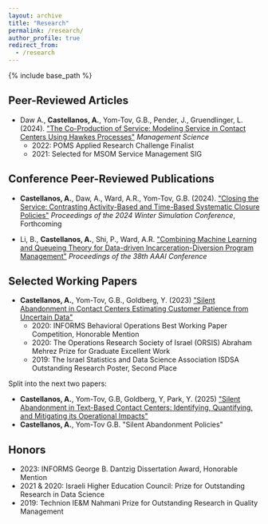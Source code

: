 ```yaml
---
layout: archive
title: "Research"
permalink: /research/
author_profile: true
redirect_from:
  - /research
---
```


{% include base_path %}


## Peer-Reviewed Articles 
* Daw A., **Castellanos, A.**, Yom-Tov, G.B., Pender, J., Gruendlinger, L. (2024). ["The Co-Production of Service: Modeling Service in Contact Centers Using Hawkes Processes"](https://pubsonline.informs.org/doi/abs/10.1287/mnsc.2021.04060)  _Management Science_
  * 2022: POMS Applied Research Challenge Finalist 
  * 2021: Selected for MSOM Service Management SIG
  
## Conference Peer-Reviewed Publications
* **Castellanos, A.**, Daw, A., Ward, A.R., Yom-Tov, G.B. (2024).  ["Closing the Service: Contrasting Activity-Based and Time-Based Systematic Closure Policies"](https://bpb-us-w2.wpmucdn.com/voices.uchicago.edu/dist/d/2749/files/2024/08/Closing_the_Service_WinterSim2024.pdf)  _Proceedings of the 2024 Winter Simulation Conference_, Forthcoming

* Li, B., **Castellanos, A.**, Shi, P., Ward, A.R. ["Combining Machine Learning and Queueing Theory for Data-driven Incarceration-Diversion Program Management"](https://ojs.aaai.org/index.php/AAAI/article/view/30330)  _Proceedings of the 38th AAAI Conference_
  
## Selected Working Papers
* **Castellanos, A.**, Yom-Tov, G.B., Goldberg, Y. (2023) ["Silent Abandonment in Contact Centers Estimating Customer Patience from Uncertain Data"](https://arxiv.org/abs/2304.11754v2)
  * 2020: INFORMS Behavioral Operations Best Working Paper Competition, Honorable Mention
  * 2020: The Operations Research Society of Israel (ORSIS) Abraham Mehrez Prize for Graduate Excellent Work
  * 2019:  The Israel Statistics and Data Science Association ISDSA Outstanding Research Poster, Second Place

Split into the next two papers: 
  * **Castellanos, A.**, Yom-Tov, G.B, Goldberg, Y, Park, Y. (2025) ["Silent Abandonment in Text-Based Contact Centers: Identifying, Quantifying, and Mitigating its Operational Impacts"](https://arxiv.org/abs/2501.08869)
   * **Castellanos, A.**, Yom-Tov G.B. "Silent Abandonment Policies"

## Honors 
* 2023: INFORMS George B. Dantzig Dissertation Award, Honorable Mention
* 2021 & 2020: Israeli Higher Education Council: Prize for Outstanding Research in Data Science
* 2019: Technion IE&M Nahmani Prize for Outstanding Research in Quality Management
  
